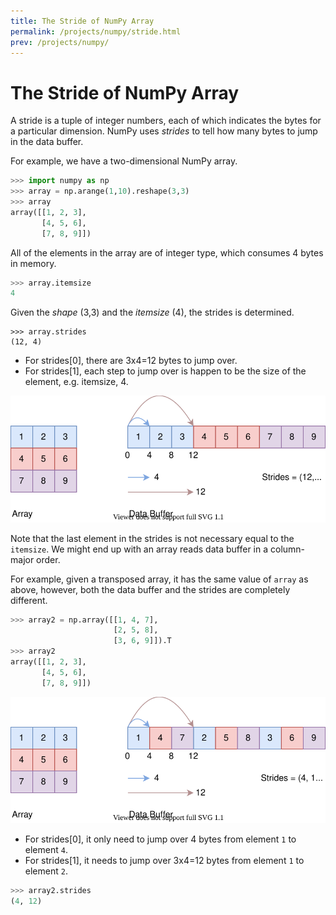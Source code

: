 ```yaml
---
title: The Stride of NumPy Array
permalink: /projects/numpy/stride.html
prev: /projects/numpy/
---
```


# The Stride of NumPy Array

A stride is a tuple of integer numbers, each of which indicates the bytes for a particular dimension. NumPy uses *strides* to tell how many bytes to jump in the data buffer.

For example, we have a two-dimensional NumPy array.

```python
>>> import numpy as np
>>> array = np.arange(1,10).reshape(3,3)
>>> array
array([[1, 2, 3],
       [4, 5, 6],
       [7, 8, 9]])
```

All of the elements in the array are of integer type, which consumes 4 bytes in memory.

```python
>>> array.itemsize
4
```

Given the *shape* (3,3) and the *itemsize* (4), the strides is determined.

```
>>> array.strides
(12, 4)
```

* For strides[0], there are 3x4=12 bytes to jump over.
* For strides[1], each step to jump over is happen to be the size of the element, e.g. itemsize, 4.

![](/static/images/NumPy-Strides.svg)


Note that the last element in the strides is not necessary equal to the `itemsize`.
We might end up with an array reads data buffer in a column-major order.

For example, given a transposed array, it has the same value of `array` as above, however, both the data buffer and the strides are completely different.

```python
>>> array2 = np.array([[1, 4, 7],
                       [2, 5, 8],
                       [3, 6, 9]]).T
>>> array2
array([[1, 2, 3],
       [4, 5, 6],
       [7, 8, 9]])
```

![](/static/images/NumPy-Strides-Column-Major.svg)

* For strides[0], it only need to jump over 4 bytes from element `1` to element `4`.
* For strides[1], it needs to jump over 3x4=12 bytes from element `1` to element `2`.

```python
>>> array2.strides
(4, 12)
```
